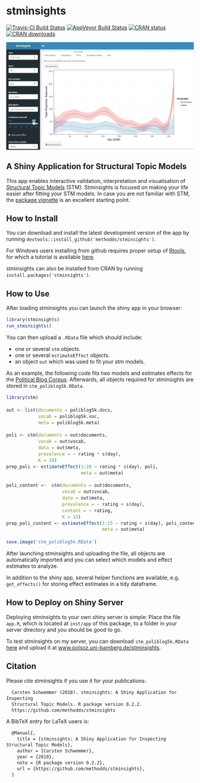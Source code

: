 
<!-- README.md is generated from README.Rmd. Please edit that file -->

# stminsights

[![Travis-CI Build
Status](https://travis-ci.org/methodds/stminsights.svg?branch=master)](https://travis-ci.org/methodds/stminsights)
[![AppVeyor Build
Status](https://ci.appveyor.com/api/projects/status/github/methodds/stminsights?branch=master&svg=true)](https://ci.appveyor.com/project/methodds/stminsights)
[![CRAN
status](https://www.r-pkg.org/badges/version/stminsights)](https://cran.r-project.org/package=stminsights)
[![CRAN
downloads](https://cranlogs.r-pkg.org/badges/grand-total/stminsights)](https://cran.rstudio.com/web/packages/stminsights/index.html)

<img src="man/figures/logo.png" width="800">

## A Shiny Application for Structural Topic Models

This app enables interactive validation, interpretation and
visualisation of [Structural Topic
Models](http://structuraltopicmodel.com) (STM). Stminsights is focused
on making your life easier after fitting your STM models. In case you
are not familiar with STM, the [package
vignette](https://cran.r-project.org/web/packages/stm/vignettes/stmVignette.pdf)
is an excellent starting point.

## How to Install

You can download and install the latest development version of the app
by running `devtools::install_github('methodds/stminsights')`.

For Windows users installing from github requires proper setup of
[Rtools](https://cran.r-project.org/bin/windows/Rtools/), for which a
tutorial is available
[here](https://github.com/stan-dev/rstan/wiki/Install-Rtools-for-Windows).

stminsights can also be installed from CRAN by running
`install.packages('stminsights')`.

## How to Use

After loading stminsights you can launch the shiny app in your browser:

``` r
library(stminsights)
run_stminsights()
```

You can then upload a `.RData` file which should include:

  - one or several `stm` objects.
  - one or several `estimateEffect` objects.
  - an object `out` which was used to fit your stm models.

As an example, the following code fits two models and estimates effects
for the [Political Blog
Corpus](http://www.sailing.cs.cmu.edu/main/?page_id=710). Afterwards,
all objects required for stminsights are stored in
`stm_poliblog5k.RData`.

``` r
library(stm)

out <- list(documents = poliblog5k.docs,
            vocab = poliblog5k.voc,
            meta = poliblog5k.meta)

poli <- stm(documents = out$documents, 
            vocab = out$vocab,
            data = out$meta, 
            prevalence = ~ rating * s(day),
            K = 20)
prep_poli <- estimateEffect(1:20 ~ rating * s(day), poli,
                            meta = out$meta)

poli_content <-  stm(documents = out$documents, 
                     vocab = out$vocab,
                     data = out$meta, 
                     prevalence = ~ rating + s(day),
                     content = ~ rating,
                     K = 15)  
prep_poli_content <- estimateEffect(1:15 ~ rating + s(day), poli_content,
                                    meta = out$meta)

save.image('stm_poliblog5k.RData')
```

After launching stminsights and uploading the file, all objects are
automatically imported and you can select which models and effect
estimates to analyze.

In addition to the shiny app, several helper functions are available,
e.g. `get_effects()` for storing effect estimates in a tidy dataframe.

## How to Deploy on Shiny Server

Deploying stminsights to your own shiny server is simple: Place the file
`app.R`, which is located at `inst/app` of this package, to a folder in
your server directory and you should be good to go.

To test stminsights on my server, you can download
`stm_poliblog5k.RData`
[here](http://polsoz.uni-bamberg.de:1337/data/poliblog/stm_poliblog5k.RData)
and upload it at www.polsoz.uni-bamberg.de/stminsights.

## Citation

Please cite stminsights if you use it for your
publications:

``` 
  Carsten Schwemmer (2018). stminsights: A Shiny Application for Inspecting
  Structural Topic Models. R package version 0.2.2.
  https://github.com/methodds/stminsights
```

A BibTeX entry for LaTeX users is:

``` 
  @Manual{,
    title = {stminsights: A Shiny Application for Inspecting Structural Topic Models},
    author = {Carsten Schwemmer},
    year = {2018},
    note = {R package version 0.2.2},
    url = {https://github.com/methodds/stminsights},
  }
```
